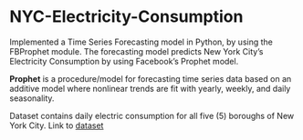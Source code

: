 # NYC-Electricity-Consumption


Implemented a Time Series Forecasting model in Python, by using the FBProphet module. The forecasting model predicts New York City’s Electricity
Consumption by using Facebook’s Prophet model. 

__Prophet__ is a procedure/model for forecasting time series data based on an additive model where nonlinear trends are fit with yearly, weekly, and daily seasonality.

Dataset contains daily electric consumption for all five (5) boroughs of New York City. Link to [dataset](https://data.cityofnewyork.us/Housing-Development/Electric-Consumption-And-Cost2010-April-2020-/jr24-e7cr)
